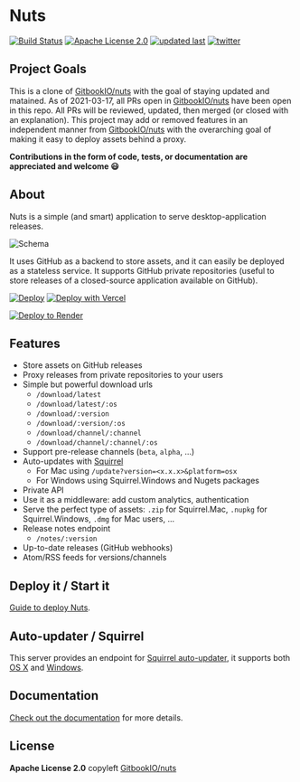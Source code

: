 # Nuts

[![Build Status][build-badge]][build]
[![Apache License 2.0][license-badge]][license]
[![updated last][updated-at-badge]][repo-link]
[![twitter][twitter-badge]][twitter]

## Project Goals

This is a clone of [GitbookIO/nuts](https://github.com/GitbookIO/nuts) with the goal of staying updated and matained. As of 2021-03-17, all PRs open in [GitbookIO/nuts](https://github.com/GitbookIO/nuts) have been open in this repo. All PRs will be reviewed, updated, then merged (or closed with an explanation). This project may add or removed features in an independent manner from [GitbookIO/nuts](https://github.com/GitbookIO/nuts) with the overarching goal of making it easy to deploy assets behind a proxy.

**Contributions in the form of code, tests, or documentation are appreciated and welcome 😃**

## About

Nuts is a simple (and smart) application to serve desktop-application releases.

![Schema](./docs/schema.png)

It uses GitHub as a backend to store assets, and it can easily be deployed as a stateless service. It supports GitHub private repositories (useful to store releases of a closed-source application available on GitHub).

[![Deploy](https://www.herokucdn.com/deploy/button.png)](https://heroku.com/deploy)
[![Deploy with Vercel](https://vercel.com/button)](https://vercel.com/new/clone?repository-url=https%3A%2F%2Fgithub.com%2FdrkNsubuga%2Fnuts-release-server&env=GITHUB_TOKEN,GITHUB_REPO&envDescription=ID%20for%20the%20GitHub%20repository&envLink=https%3A%2F%2Fbiw.github.io%2Fnuts%2Fdeploy&project-name=nuts-release-server&repository-name=nuts-release-server)

[![Deploy to Render](https://render.com/images/deploy-to-render-button.svg)](https://render.com/deploy?repo=https://github.com/drkNsubuga/nuts-release-server)


## Features

- Store assets on GitHub releases
- Proxy releases from private repositories to your users
- Simple but powerful download urls
  - `/download/latest`
  - `/download/latest/:os`
  - `/download/:version`
  - `/download/:version/:os`
  - `/download/channel/:channel`
  - `/download/channel/:channel/:os`
- Support pre-release channels (`beta`, `alpha`, ...)
- Auto-updates with [Squirrel](https://github.com/Squirrel)
  - For Mac using `/update?version=<x.x.x>&platform=osx`
  - For Windows using Squirrel.Windows and Nugets packages
- Private API
- Use it as a middleware: add custom analytics, authentication
- Serve the perfect type of assets: `.zip` for Squirrel.Mac, `.nupkg` for Squirrel.Windows, `.dmg` for Mac users, ...
- Release notes endpoint
  - `/notes/:version`
- Up-to-date releases (GitHub webhooks)
- Atom/RSS feeds for versions/channels

## Deploy it / Start it

[Guide to deploy Nuts](https://biw.github.io/nuts/deploy).

## Auto-updater / Squirrel

This server provides an endpoint for [Squirrel auto-updater](https://github.com/atom/electron/blob/master/docs/api/auto-updater.md), it supports both [OS X](https://biw.github.io/nuts/update-osx) and [Windows](https://biw.github.io/nuts/update-windows).

## Documentation

[Check out the documentation](https://biw.github.io/nuts/) for more details.

## License

**Apache License 2.0** copyleft [GitbookIO/nuts](https://github.com/GitbookIO/nuts/blob/master/LICENSE)

[build-badge]: https://img.shields.io/circleci/build/github/biw/nuts/main?style=flat-square
[build]: https://app.circleci.com/pipelines/github/biw/nuts
[license-badge]: https://img.shields.io/badge/license-Apache%202-blue?style=flat-square
[license]: https://github.com/biw/nuts/blob/main/LICENSE
[twitter-badge]: https://img.shields.io/twitter/follow/biwills.svg?style=flat-square&logo=twitter&label=Follow
[twitter]: https://twitter.com/biwills
[updated-at-badge]: https://img.shields.io/github/last-commit/biw/nuts?style=flat-square
[repo-link]: https://github.com/biw/nuts
